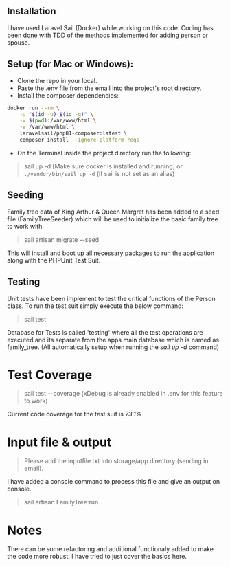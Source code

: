 
## Installation

I have used Laravel Sail (Docker) while working on this code. Coding has been done with TDD of the methods implemented for adding person or spouse. 

## Setup (for Mac or Windows):

- Clone the repo in your local.
- Paste the .env file from the email into the project's root directory.
- Install the composer dependencies:
```sh
docker run --rm \
    -u "$(id -u):$(id -g)" \
    -v $(pwd):/var/www/html \
    -w /var/www/html \
    laravelsail/php81-composer:latest \
    composer install --ignore-platform-reqs
```
- On the Terminal inside the project directory run the following: 
> sail up -d  [Make sure docker is installed and running] or `./vendor/bin/sail up -d` (if sail is not set as an alias)

## Seeding

Family tree data of King Arthur & Queen Margret has been added to a seed file (FamilyTreeSeeder) which will be used to initialize the basic family tree to work with.

> sail artisan migrate --seed


This will install and boot up all necessary packages to run the application along with the PHPUnit Test Suit.

## Testing

Unit tests have been implement to test the critical functions of the Person class. To run the test suit simply execute the below command:

> sail test

Database for Tests is called 'testing' where all the test operations are executed and its separate from the apps main database which is named as family_tree. (All automatically setup when running the *sail up -d* command)

# Test Coverage
> sail test --coverage  (xDebug is already enabled in .env for this feature to work)

Current code coverage for the test suit is *73.1%* 


# Input file & output
> Please add the inputfile.txt into storage/app directory (sending in email).

I have added a console command to process this file and give an output on console. 

> sail artisan FamilyTree:run 


# Notes
There can be some refactoring and additional functionaly added to make the code more robust. I have tried to just cover the basics here.